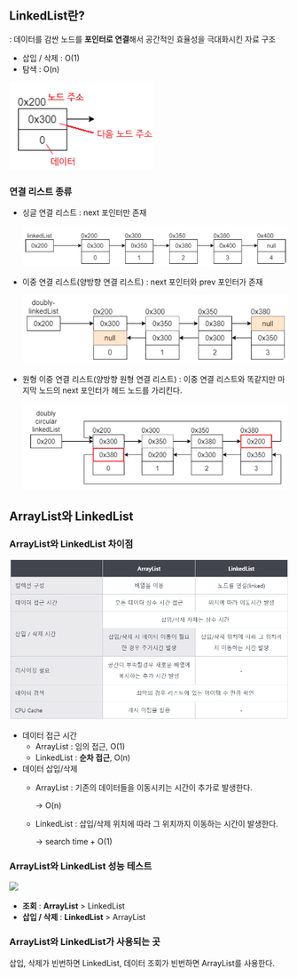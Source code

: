 ## LinkedList란?

: 데이터를 감싼 노드를 **포인터로 연결**해서 공간적인 효율성을 극대화시킨 자료 구조

- 삽입 / 삭제 : O(1)
- 탐색 : O(n)

![alt text](Bakhyegyeong_image/image5.png)

### 연결 리스트 종류

- 싱글 연결 리스트 : next 포인터만 존재
    
    ![alt text](Bakhyegyeong_image/image1.png)
    
- 이중 연결 리스트(양방향 연결 리스트) : next 포인터와 prev 포인터가 존재
    
    ![alt text](Bakhyegyeong_image/image2.png)
    
- 원형 이중 연결 리스트(양방향 원형 연결 리스트) : 이중 연결 리스트와 똑같지만 마지막 노드의 next 포인터가 헤드 노드를 가리킨다.
    
    ![alt text](Bakhyegyeong_image/image3.png)
    

## ArrayList와 LinkedList

### ArrayList와 LinkedList 차이점

![alt text](Bakhyegyeong_image/image4.png)

- 데이터 접근 시간
    - ArrayList : 임의 접근, O(1)
    - LinkedList : **순차 접근**, O(n)
- 데이터 삽입/삭제
    - ArrayList : 기존의 데이터들을 이동시키는 시간이 추가로 발생한다.
        
        → O(n)
        
    - LinkedList : 삽입/삭제 위치에 따라 그 위치까지 이동하는 시간이 발생한다.
        
        → search time + O(1)
        

### ArrayList와 LinkedList 성능 테스트

![](https://img1.daumcdn.net/thumb/R1280x0/?scode=mtistory2&fname=https%3A%2F%2Fblog.kakaocdn.net%2Fdn%2FqDNZC%2FbtqTDcNc2nn%2FZr5Gw6XQiUZFxPAT62vftK%2Fimg.png)

- **조회** : **ArrayList** > LinkedList
- **삽입 / 삭제** : **LinkedList** > ArrayList



### ArrayList와 LinkedList가 사용되는 곳

삽입, 삭제가 빈번하면 LinkedList, 데이터 조회가 빈번하면 ArrayList를 사용한다.